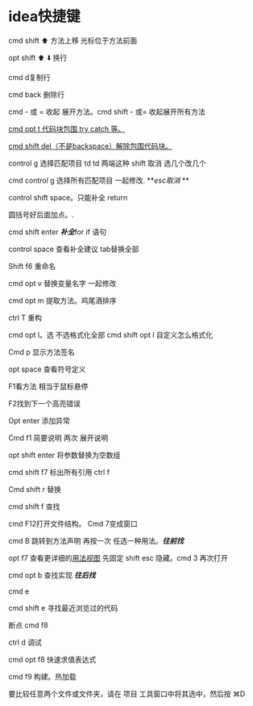 # idea快捷键

cmd shift ⬆️ 方法上移 光标位于方法前面

opt shift ⬆️ ⬇️ 换行

cmd d复制行

cmd back 删除行

cmd - 或 = 收起 展开方法。cmd shift - 或= 收起展开所有方法

<u>cmd opt t  代码块包围 try catch 等。</u>

<u>cmd shift del（不是backspace）解除包围代码块。</u>

control g 选择匹配项目 td td 两端这种 shift 取消 选几个改几个

cmd control g 选择所有匹配项目 一起修改. ***esc取消* **

control shift space。只能补全 return 

圆括号好后面加点。.

cmd shift enter ***补全***for if 语句

control space 查看补全建议 tab替换全部

Shift f6 重命名 

cmd opt v 替换变量名字 一起修改

cmd opt m 提取方法。鸡尾酒排序

ctrl T 重构  

cmd opt l。选 不选格式化全部  cmd shift opt l   自定义怎么格式化

Cmd p 显示方法签名

opt space 查看符号定义

F1看方法 相当于鼠标悬停

F2找到下一个高亮错误

Opt enter 添加异常

Cmd f1 简要说明 两次 展开说明

opt shift enter 将参数替换为空数组

cmd shift f7  标出所有引用 ctrl f

Cmd shift r 替换

cmd shift f 查找 

cmd F12打开文件结构。 Cmd 7变成窗口

cmd B 跳转到方法声明 再按一次 任选一种用法。***往前找***

opt f7 查看更详细的<u>用法视图</u> 先固定  shift esc 隐藏。cmd 3 再次打开

cmd opt b 查找实现 ***往后找***

cmd e

cmd shift e 寻找最近浏览过的代码

断点 cmd f8

ctrl d 调试

cmd opt f8 快速求值表达式

cmd f9 构建。热加载

要比较任意两个文件或文件夹，请在 项目 工具窗口中将其选中，然后按 ⌘D

